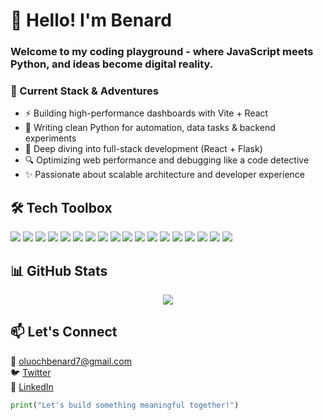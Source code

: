 # 👋 Hello! I'm Benard

### Welcome to my coding playground - where JavaScript meets Python, and ideas become digital reality.

### 🚀 Current Stack & Adventures

- ⚡ Building high-performance dashboards with Vite + React  
- 🐍 Writing clean Python for automation, data tasks & backend experiments  
- 🌱 Deep diving into full-stack development (React + Flask)  
- 🔍 Optimizing web performance and debugging like a code detective  
- ✨ Passionate about scalable architecture and developer experience  

## 🛠 Tech Toolbox

<p align="left">
  <!-- Frontend -->
  <img src="https://img.shields.io/badge/React-20232A?style=flat&logo=react&logoColor=61DAFB" />
  <img src="https://img.shields.io/badge/Vite-646CFF?style=flat&logo=vite&logoColor=white" />
  <img src="https://img.shields.io/badge/Next.js-000000?style=flat&logo=next.js&logoColor=white" />
  <img src="https://img.shields.io/badge/JavaScript-F7DF1E?style=flat&logo=javascript&logoColor=black" />
  <img src="https://img.shields.io/badge/TypeScript-3178C6?style=flat&logo=typescript&logoColor=white" />
  <img src="https://img.shields.io/badge/HTML5-E34F26?style=flat&logo=html5&logoColor=white" />
  <img src="https://img.shields.io/badge/CSS3-1572B6?style=flat&logo=css3&logoColor=white" />
  
  <!-- Backend -->
  <img src="https://img.shields.io/badge/Python-3776AB?style=flat&logo=python&logoColor=white" />
  <img src="https://img.shields.io/badge/Node.js-339933?style=flat&logo=node.js&logoColor=white" />
  <img src="https://img.shields.io/badge/FastAPI-009688?style=flat&logo=fastapi&logoColor=white" />
  <img src="https://img.shields.io/badge/Flask-000000?style=flat&logo=flask&logoColor=white" />
  <img src="https://img.shields.io/badge/Flask-000000?style=flat&logo=SQL&logoColor=white" />
  
  <!-- Tools -->
  <img src="https://img.shields.io/badge/Git-F05032?style=flat&logo=git&logoColor=white" />
  <img src="https://img.shields.io/badge/GitHub-181717?style=flat&logo=github&logoColor=white" />
  <img src="https://img.shields.io/badge/Axios-5A29E4?style=flat&logo=axios&logoColor=white" />
  <img src="https://img.shields.io/badge/Firebase-FFCA28?style=flat&logo=firebase&logoColor=black" />
  <img src="https://img.shields.io/badge/Vercel-000000?style=flat&logo=vercel&logoColor=white" />
  <img src="https://img.shields.io/badge/Netlify-00C7B7?style=flat&logo=netlify&logoColor=white" />
</p>

## 📊 GitHub Stats

<p align="center">
  <img src="https://github-readme-stats.vercel.app/api?username=OluochBen&show_icons=true&theme=radical" />

</p>

## 📫 Let's Connect

📧 oluochbenard7@gmail.com  
🐦 [Twitter](https://x.com/Ben_Oluoch1)  
💼 [LinkedIn](https://www.linkedin.com/in/benard-oluoch/)  

```python
print("Let's build something meaningful together!")
